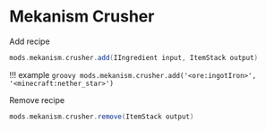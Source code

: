 # Mekanism Crusher

Add recipe 
```groovy
mods.mekanism.crusher.add(IIngredient input, ItemStack output)
```

!!! example
    ```groovy
    mods.mekanism.crusher.add('<ore:ingotIron>', '<minecraft:nether_star>')
    ```

Remove recipe 
```groovy
mods.mekanism.crusher.remove(ItemStack output)
```
